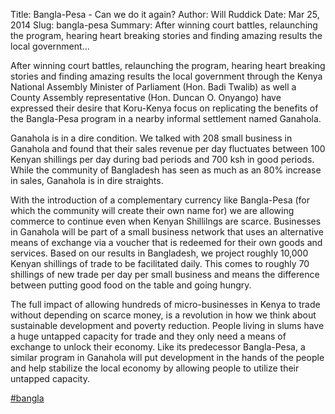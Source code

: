 Title: Bangla-Pesa - Can we do it again?
Author: Will Ruddick
Date: Mar 25, 2014
Slug: bangla-pesa
Summary: After winning court battles, relaunching the program, hearing heart
breaking stories and finding amazing results the local
government...

After winning court battles, relaunching the program, hearing heart
breaking stories and finding amazing results the local government
through the Kenya National Assembly Minister of Parliament (Hon. Badi
Twalib) as well a County Assembly representative (Hon. Duncan O.
Onyango) have expressed their desire that Koru-Kenya focus on
replicating the benefits of the Bangla-Pesa program in a nearby informal
settlement named Ganahola.

Ganahola is in a dire condition. We talked with 208 small business in
Ganahola and found that their sales revenue per day fluctuates between
100 Kenyan shillings per day during bad periods and 700 ksh in good
periods. While the community of Bangladesh has seen as much as an 80%
increase in sales, Ganahola is in dire straights.

With the introduction of a complementary currency like Bangla-Pesa (for
which the community will create their own name for) we are allowing
commerce to continue even when Kenyan Shillilngs are scarce. Businesses
in Ganahola will be part of a small business network that uses an
alternative means of exchange via a voucher that is redeemed for their
own goods and services. Based on our results in Bangladesh, we project
roughly 10,000 Kenyan shillings of trade to be facilitated daily. This
comes to roughly 70 shillings of new trade per day per small business
and means the difference between putting good food on the table and
going hungry.

The full impact of allowing hundreds of micro-businesses in Kenya to
trade without depending on scarce money, is a revolution in how we think
about sustainable development and poverty reduction. People living in
slums have a huge untapped capacity for trade and they only need a means
of exchange to unlock their economy. Like its predecessor Bangla-Pesa, a
similar program in Ganahola will put development in the hands of the
people and help stabilize the local economy by allowing people to
utilize their untapped capacity.

[#bangla](https://www.grassrootseconomics.org/blog/hashtags/bangla)
